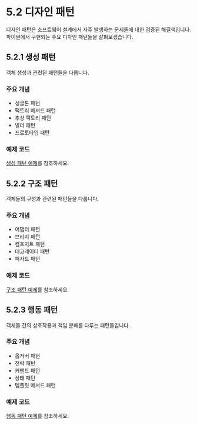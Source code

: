 # 5.2 디자인 패턴

디자인 패턴은 소프트웨어 설계에서 자주 발생하는 문제들에 대한 검증된 해결책입니다. 파이썬에서 구현되는 주요 디자인 패턴들을 살펴보겠습니다.

## 5.2.1 생성 패턴

객체 생성과 관련된 패턴들을 다룹니다.

### 주요 개념
- 싱글톤 패턴
- 팩토리 메서드 패턴
- 추상 팩토리 패턴
- 빌더 패턴
- 프로토타입 패턴

### 예제 코드
[생성 패턴 예제](samples/creational_patterns.py)를 참조하세요.

## 5.2.2 구조 패턴

객체들의 구성과 관련된 패턴들을 다룹니다.

### 주요 개념
- 어댑터 패턴
- 브리지 패턴
- 컴포지트 패턴
- 데코레이터 패턴
- 퍼사드 패턴

### 예제 코드
[구조 패턴 예제](samples/structural_patterns.py)를 참조하세요.

## 5.2.3 행동 패턴

객체들 간의 상호작용과 책임 분배를 다루는 패턴들입니다.

### 주요 개념
- 옵저버 패턴
- 전략 패턴
- 커맨드 패턴
- 상태 패턴
- 템플릿 메서드 패턴

### 예제 코드
[행동 패턴 예제](samples/behavioral_patterns.py)를 참조하세요.
